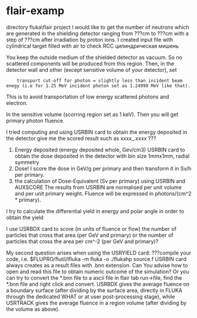 # flair-examp
directory fluka\flair project
I would like to get the number of neutrons which are generated in the shielding detector ranging from
???cm to ???cm with a step of ???cm after irradiation by proton ions.
I created input file with cylindrical target filled with air to check
RCC цилиндрическая мишень

  You keep the outside medium of the shielded detector as vacuum. So no scattered components will be produced from this region.
  Then, in the detector wall and other (except sensitive volume of your detector), set

        transport cut-off for photon = slightly less than incident beam enegy (i.e for 1.25 MeV incident photon set as 1.24999 MeV like that).
   This is to avoid transportation of low energy scattered photons and electron.

  In the sensitive volume (scorring region set as 1 keV). Then you will get primary photon fluence.

I tried computing and using
USRBIN card to obtain the energy deposited in the detector give me the scored result such as xxxx_.xxxx ???
1) Energy deposited (energy deposited whole, Gev/cm3)
USRBIN card to obtain the dose deposited in the detector with bin size 1mmx1mm, radial symmetry
2) Dose! I score the dose in GeV/g per primary and then transform it in Sv/h per primary.
3) the calculation of Dose-Equivalent (Sv per primary) using USRBIN and AUXSCORE 
The results from USRBIN are normalised per unit volume and per unit primary weight.
Fluence will be expressed in photons/(cm^2 * primary).

I try to calculate the differential yield in energy and polar angle in order to obtain the yield 

I use USRBDX card to score (in units of fluence or flow) the number of particles that cross that  area (per GeV and primary)
or the number of particles that cross the area per cm^-2 (per GeV and primary)?

My second question arises when using the USRYIELD card:
???compile your code, i.e.  $FLUPRO/flutil/lfluka -m fluka -o ./flukahp source.f
 USRBIN card always creates as a result files with .bnn extension. Can You advise how to open and read this file to obtain numeric outcome of the simulation? Or you can try to convert the *.bnn file to a ascii file in flair tab run->file, find the *.bnn file and right click and convert.
USRBDX gives the average fluence on a boundary surface (after dividing by the surface area, directly in FLUKA through the dedicated WHAT or at user
post-processing stage), while USRTRACK gives the average fluence in a region volume (after dividing by the volume as above).
